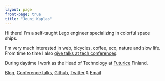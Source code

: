 ```yaml
---
layout: page
front-page: true
title: "Jouni Kaplas"
---
```


Hi there! I'm a self-taught Lego engineer specializing in colorful space ships.

I'm very much interested in web, bicycles, coffee, eco, nature and slow life. From time to time I also [give talks at tech conferences](/talks).

During daytime I work as the Head of Technology at [Futurice](https://futurice.com/) Finland.

[Blog](/blog), [Conference talks](/talks), [Github](https://github.com/kaplas/), [Twitter](https://twitter.com/kaplas) & [Email](mailto:contact.dp@palvelu.kaplas.fi)

<!---
[Or just subscribe to my email list, like the cool kids](/subscribe)
-->